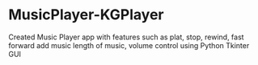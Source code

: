 # MusicPlayer-KGPlayer
Created Music Player app with features such as plat, stop, rewind, fast forward add music length of music, volume control
using Python Tkinter GUI
